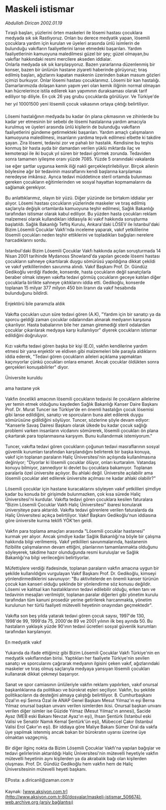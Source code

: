 # Maskeli istismar

*Abdullah Dirican 2002.01.19*

<div class="pNewsDetailMainContent" itemprop="articleBody">
 Tıraşlı başları, yüzlerini örten maskeleri ile lösemi hastası çocuklara medyada sık sık Rastlıyoruz. Onları bu derece medyatik yapan, lösemili çocuklara yardım için kurulan ve üyeleri arasında ünlü isimlerin de bulunduğu vakıfların faaliyetlerini lanse etmedeki başarıları. Yardım faaliyetlerinin kamuoyuna maledilmesi güzel bir şey; güzel olmayan,bu vakıflar hakkındaki resmi mercilere akseden iddialar.
 <br/>
 Onlarla medyada sık sık karşılaşıyoruz. Bazen yararlarına düzenlenmiş bir konser, bazen bir ünlünün hastane ziyareti haberinde görüyoruz; tıraş edilmiş başları, ağızlarını kapatan maskenin üzerinden bakan masum gözleri içimizi burkuyor. Onlar lösemi hastası çocuklarımız. Lösemi bir kan hastalığı. Damarlarımızda dolaşan kanın yapım yeri olan kemik iliğinin normal olmayan kan hücrelerince istila edilerek kan yapımının duraksaması olarak tarif ediliyor tıp diliyle. En çok 26 yaş grubu çocuklarda görülüyor. Ve Türkiye'de her yıl 10001500 yeni lösemili çocuk vakasının ortaya çıktığı belirtiliyor.
 <br/>
 <br/>
 Lösemi hastalığının medyada bu kadar ön plana çıkmasının ve zihinlerde bu kadar yer etmesinin bir sebebi de lösemi hastalarına yardım amacıyla kurulmuş ve üyeleri arasında ünlü kişilerin de bulunduğu vakıfların faaliyetlerini gündeme getirmekteki başarıları. Yardım amaçlı çalışmaların kamuoyuna maledilmesi, insanların yardıma teşvik edilmesi elbette ki takdire şayan. Zira lösemi, tedavisi zor ve pahalı bir hastalık. Kendisine bu teşhis konmuş bir hasta ayda bir damardan verilen yüklü miktarda ilaç ve kemoterapi ile iki buçuk yıl süren bir tedavi görmek zorunda. Tedaviden sonra tamamen iyileşme oranı yüzde 7085. Yüzde 5 oranındaki vakalarda ise eğer şartlar uygunsa kemik iliği nakli gerçekleştirilebiliyor. Birçok ailenin böylesine ağır bir tedavinin masraflarını kendi başlarına karşılaması neredeyse imkânsız. Ayrıca tedavi müddetince steril ortamda bulunması gereken çocukların eğitimlerinden ve sosyal hayattan kopmamalarını da sağlamak gerekiyor.
 <br/>
 <br/>
 Bu anlattıklarımız, olayın bir yüzü. Diğer yüzünde ise birtakım iddialar yer alıyor. Lösemi hastası çocukların yüzlerinde maskeler ve tıraş edilmiş saçlarıyla değişik ortamlarda kamuoyuna teşhir edilmesi, Sağlık Bakanlığı tarafından istismar olarak kabul ediliyor. Bu yüzden hasta çocukları reklam malzemesi olarak kullandıkları iddiasıyla iki vakıf hakkında soruşturma başlatıldı. Sağlık Bakanlığı Teftiş Kurulu, Ankara'daki LÖSEV ile  Istanbul'daki Bizim Lösemili Çocuklar Vakfı'nda inceleme yaparak, vakıf yetkililerine lösemili çocukları neden teşhir ettiklerini ve topladıkları bağışları nerelere harcadıklarını sordu.
 <br/>
 <br/>
 Istanbul'daki Bizim Lösemili Çocuklar Vakfı hakkında açılan soruşturmada 14 Nisan 2001 tarihinde Mydanoss Showland'da yapılan gecede lösemi hastası çocukların sahneye çıkartılarak duygu sömürüsü yapıldığına dikkat çekildi ve vakıf yetkililerinden savunma alındı. Vakıf Başkanı Prof. Dr. Gündüz Gedikoğlu verdiği  ifadede, konserde, hasta çocukların değil sanatçılarla beraber olmak isteyen vakıfta tedavi görmüş çocukların geceye katılan diğer çocuklarla birlikte sahneye çıktıklarını iddia etti. Gedikoğlu, konserde toplanan 15 milyar 377 milyon 450 bin liranın da vakıf hesabında bulunduğunu bildirdi.
 <br/>
 <br/>
 Enjektörü bile paramızla aldık
 <br/>
 <br/>
 Vakıfta çocukları uzun süre tedavi gören (A.K),  "Yardım için bir sanatçı ya da sporcu geldiği zaman çocuklar odalarından alınarak medyanın karşısına çıkarılıyor. Hasta babalarının bile her zaman giremediği steril odalardan çocuklar çıkarılarak medyaya karşı kullanılıyor" diyerek çocukların istismar edildiğini doğruluyor.
 <br/>
 <br/>
 Kızı vakıfta tedavi gören başka bir kişi (E.O), vakfın kendilerine yardım etmesi bir yana enjektör ve eldiven gibi malzemeleri bile parayla aldıklarını iddia ederek, "Tedavi gören çocukların aileleri açıklama yapmaktan kaçınıyorlar çünkü çocukları onlara emanet. Ancak çocuklar öldükten sonra gerçekleri konuşabilirler" diyor.
 <br/>
 <br/>
 Üniversite kuruldu
 <br/>
 <br/>
 ama hastane yok
 <br/>
 <br/>
 Vakfın öncelikli amacının lösemili çocukların tedavisi ile çocukların ailelerine yer temin etmek olduğunu kaydeden Sağlık Bakanlığı Kanser Daire Başkanı Prof. Dr. Murat Tuncer ise Türkiye'de en önemli hastalığın çocuk lösemisi gibi lanse edildiğini, sanatçı ve sporcuların buna alet edilerek duygu sömürüsüne gidildiğini söylüyor. Tuncer, sözlerine şöyle devam ediyor: "Kanserle Savaş Dairesi Başkanı olarak ülkede bu kadar çocuk sağlığı problemi varken insanların vicdanını sömürerek, lösemili çocukları ön plana çıkartarak para toplanmasına karşıyım. Bunu kullandırmak istemiyorum."
 <br/>
 <br/>
 Tuncer, vakıfta tedavi gören çocukların çoğunun tedavi masraflarının sosyal güvenlik kurumları tarafından karşılandığını belirterek bir başka konuya, vakıf için toplanan paraların Haliç Üniversitesi'nin açılışında kullanılmasına değiniyor; "Diyorlar ki lösemili çocuklar ölüyor, onları kurtaralım. Vatandaş konuyu bilmiyor, zannediyor ki devlet bu çocuklara  bakamıyor. Toplanan paralarla özel üniversite açılıyor. Bu ahlaki değil. Üniversite açılabilir ama lösemili çocuklar alet edilerek üniversite açılması ne kadar ahlaki olabilir?"
 <br/>
 <br/>
 Lösemili çocuklar için hastane kuracaklarını söyleyen vakıf yetkilileri şimdiye kadar bu konuda bir girişimde bulunmazken, çok kısa sürede Haliç Üniversitesi'ni kurdular. Vakıfta tedavi gören çocuklara kesilen faturalara "Bizim Lösemili Çocuklar Vakfı Haliç Üniversitesi" ibaresi konularak üniversiteye para aktarıldı. Vakıfta tedavi görenlere verilen faturalarda da Haliç Üniversitesi açıkça belirtiliyor. Vakıf Başkanı Gedikoğlu'nun iddiasına göre üniversite kurma teklifi YÖK'ten geldi.
 <br/>
 <br/>
 Vakfın para toplama amaçları arasında  "Lösemili çocuklar hastanesi" kurmak yer alıyor. Ancak şimdiye kadar Sağlık Bakanlığı'na böyle bir çalışma hakkında bilgi verilmemiş. Vakıf yetkilileri savunmalarında, hastanenin fizibilite çalışmalarının devam ettiğini, planlarının tamamlanmakta olduğunu söyleyerek, takdime hazır olunduğunda resmi kuruluşlar ve Sağlık Bakanlığı'na bilgi verileceğini belirtiyorlar.
 <br/>
 <br/>
 Müfettişlere verdiği ifadesinde, toplanan paraların vakfın amacına uygun bir şekilde kullanıldığını vurgulayan Vakıf Başkanı Prof. Dr. Gedikoğlu, kimseyi yönlendirmediklerini savunuyor: "Bu aktivitelerde en önemli kanser türünün çocuk kan kanseri olduğu şeklinde bir yönlendirme söz konusu değildir. Lösemi ve kalıtsal kan hastalıklarının tedavi edilebilir olduğu, erken tanı ve tedavinin mesajları verilmiştir, toplanan paralar diğerleri gibi yönetim kurulu tarafından tüm kanuni prosedür yerine getirilerek harcanmakta, yönetim kurulunun her türlü faaliyeti mütevelli heyetinin onayından geçmektedir".
 <br/>
 <br/>
 Vakıfta son beş yılda yatarak tedavi gören çocuk sayısı, 1997'de 130, 1998'de 99, 1999'da 75, 2000'de 89 ve 2001 yılının ilk beş ayında 50. Bu hastaların yaklaşık yüzde 90'ının tedavi ücretleri sosyal güvenlik kurumları tarafından karşılanıyor.
 <br/>
 <br/>
 En medyatik vakıf
 <br/>
 <br/>
 Yukarıda da ifade ettiğimiz gibi Bizim Lösemili Çocuklar Vakfı Türkiye'nin en medyatik vakıflarından birisi. Yaptıkları her faaliyete Türkiye'nin sevilen sanatçı ve sporcularını çağırarak medyanın ilgisini çeken vakıf, ağızlarındaki maskeler ve tıraş olmuş saçlarıyla medyaya yansıyan lösemili çocukları kullanarak dikkat çekmeyi başarıyor.
 <br/>
 <br/>
 Sanat ve spor camiasının ünlüleriyle vakfın reklamı yapılırken, vakıf onursal başkanlıklarına da politikacı ve bürokrat eşleri seçiliyor. Vakfın, bu şekilde politikacıların da desteğini almaya çalıştığı belirtiliyor. 8. Cumhurbaşkanı Özal'ın eşi Semra Özal ile ANAP Genel Başkanı Mesut Yılmaz'ın eşi Berna Yılmaz onursal başkan unvanı verilen isimlerden ikisi. Onursal başkan unvanı verilen diğer isimler ise Güzide Yılmaz (Mesut Yılmaz'ın annesi), Sacide Ayaz (MEB eski Bakanı Nevzat Ayaz'ın eşi), Ihsan Şentürk (Istanbul eski Valisi ve Senatör Namık Kemal Şentürk'ün eşi), Mübeccel Çakır (Istanbul Valisi Erol Çakır'ın eşi). Bir iddiaya göre Maliye Bakanı Sümer Oral da vakfa üye yapılmak istenmiş ancak bakan bir bürokratın uyarısı üzerine üye olmaktan vazgeçmiş.
 <br/>
 <br/>
 Bir diğer ilginç nokta da Bizim Lösemili Çocuklar Vakfı'na yapılan bağışlar ve tedavi gelirlerinin aktarıldığı Haliç Üniversitesi'nin mütevelli heyetiyle vakfın mütevelli heyetinin aynı kişilerden ya da akrabalık bağı olan kişilerden oluşması. Prof. Dr. Gündüz Gedikoğlu hem vakfın hem de Haliç Üniversitesinin mütevelli heyeti başkanı.
 <br/>
 <br/>
 EPosta: a.diricanli@zaman.com.tr
 <br/>
</div>


Kaynak: [www.aksiyon.com.tr](http://www.aksiyon.com.tr:80/dosyalar/maskeli-istismar_506674), [web.archive.org (arşiv bağlantısı)](http://web.archive.org/web/20150512012415/http://www.aksiyon.com.tr:80/dosyalar/maskeli-istismar_506674)
